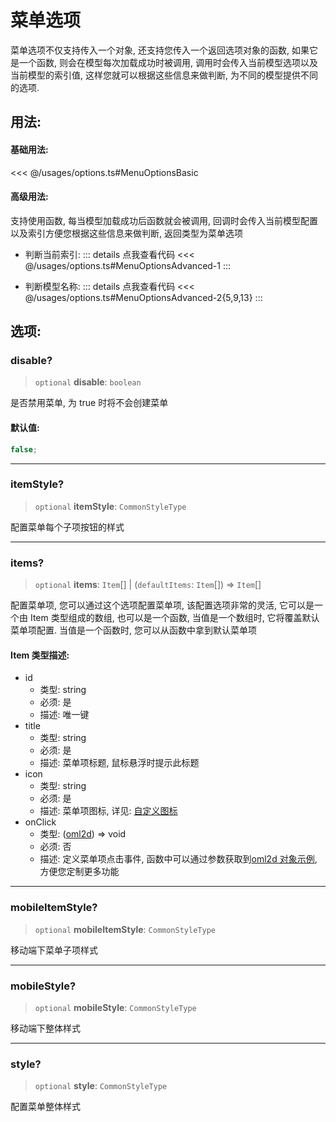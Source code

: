 # 菜单选项

菜单选项不仅支持传入一个对象, 还支持您传入一个返回选项对象的函数, 如果它是一个函数, 则会在模型每次加载成功时被调用, 调用时会传入当前模型选项以及当前模型的索引值, 这样您就可以根据这些信息来做判断, 为不同的模型提供不同的选项.

## 用法:

#### 基础用法:

<<< @/usages/options.ts#MenuOptionsBasic

#### 高级用法:

支持使用函数, 每当模型加载成功后函数就会被调用, 回调时会传入当前模型配置以及索引方便您根据这些信息来做判断, 返回类型为菜单选项

-   判断当前索引:
    ::: details 点我查看代码
    <<< @/usages/options.ts#MenuOptionsAdvanced-1
    :::

-   判断模型名称:
    ::: details 点我查看代码
    <<< @/usages/options.ts#MenuOptionsAdvanced-2{5,9,13}
    :::

## 选项:

### disable?

> `optional` **disable**: `boolean`

是否禁用菜单, 为 true 时将不会创建菜单

#### 默认值:

```ts
false;
```

---

### itemStyle?

> `optional` **itemStyle**: `CommonStyleType`

配置菜单每个子项按钮的样式

---

### items?

> `optional` **items**: `Item`[] \| (`defaultItems`: `Item`[]) => `Item`[]

配置菜单项, 您可以通过这个选项配置菜单项, 该配置选项非常的灵活, 它可以是一个由 Item 类型组成的数组, 也可以是一个函数, 当值是一个数组时, 它将覆盖默认菜单项配置. 当值是一个函数时, 您可以从函数中拿到默认菜单项

#### Item 类型描述:

-   id
    -   类型: string
    -   必须: 是
    -   描述: 唯一键
-   title
    -   类型: string
    -   必须: 是
    -   描述: 菜单项标题, 鼠标悬浮时提示此标题
-   icon
    -   类型: string
    -   必须: 是
    -   描述: 菜单项图标, 详见: [自定义图标](/guide/icon)
-   onClick
    -   类型: ([oml2d](/api/interfaces/Oml2dProperties)) => void
    -   必须: 否
    -   描述: 定义菜单项点击事件, 函数中可以通过参数获取到[oml2d 对象示例](/api/interfaces/Oml2dProperties), 方便您定制更多功能

---

### mobileItemStyle?

> `optional` **mobileItemStyle**: `CommonStyleType`

移动端下菜单子项样式

---

### mobileStyle?

> `optional` **mobileStyle**: `CommonStyleType`

移动端下整体样式

---

### style?

> `optional` **style**: `CommonStyleType`

配置菜单整体样式
